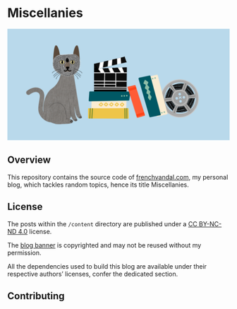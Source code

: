 # Miscellanies

![frenchvandal.com official banner](/static/banner.png?raw=true "Official banner")

## Overview

This repository contains the source code of [frenchvandal.com](https://frenchvandal.com), my personal blog, which tackles random topics, hence its title Miscellanies.

## License

The posts within the `/content` directory are published under a [CC BY-NC-ND 4.0](https://creativecommons.org/licenses/by-nc-nd/4.0/) license.

The [blog banner](/static/banner.png?raw=true) is copyrighted and may not be reused without my permission.

All the dependencies used to build this blog are available under their respective authors’ licenses, confer the dedicated section.

## Contributing
